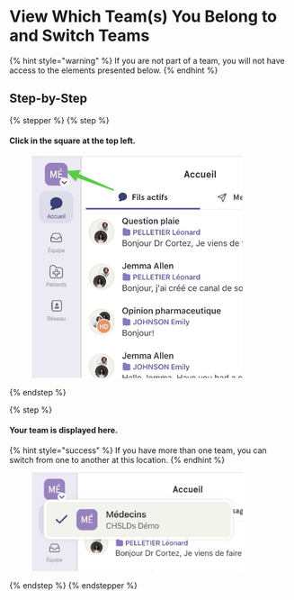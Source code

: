 # View Which Team(s) You Belong to and Switch Teams

{% hint style="warning" %}
If you are not part of a team, you will not have access to the elements presented below.
{% endhint %}

## Step-by-Step

{% stepper %}
{% step %}
#### Click in the square at the top left.

<div align="left"><figure><img src="../../.gitbook/assets/voir-de-quelle-equipe-on-fait-partie - Step 1.jpeg" alt="" width="375"><figcaption></figcaption></figure></div>
{% endstep %}

{% step %}
#### Your team is displayed here.

{% hint style="success" %}
If you have more than one team, you can switch from one to another at this location.
{% endhint %}

<div align="left"><figure><img src="../../.gitbook/assets/voir-de-quelle-equipe-on-fait-partie - Step 2.jpeg" alt="" width="375"><figcaption></figcaption></figure></div>
{% endstep %}
{% endstepper %}
